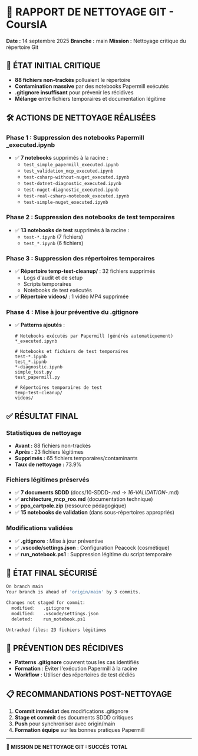 # 🧹 RAPPORT DE NETTOYAGE GIT - CoursIA

**Date :** 14 septembre 2025
**Branche :** main
**Mission :** Nettoyage critique du répertoire Git

## 🚨 ÉTAT INITIAL CRITIQUE

- **88 fichiers non-trackés** polluaient le répertoire
- **Contamination massive** par des notebooks Papermill exécutés
- **.gitignore insuffisant** pour prévenir les récidives
- **Mélange** entre fichiers temporaires et documentation légitime

## 🛠️ ACTIONS DE NETTOYAGE RÉALISÉES

### Phase 1 : Suppression des notebooks Papermill _executed.ipynb
- ✅ **7 notebooks** supprimés à la racine :
  - `test_simple_papermill_executed.ipynb`
  - `test_validation_mcp_executed.ipynb`
  - `test-csharp-without-nuget_executed.ipynb`
  - `test-dotnet-diagnostic_executed.ipynb`
  - `test-nuget-diagnostic_executed.ipynb`
  - `test-real-csharp-notebook_executed.ipynb`
  - `test-simple-nuget_executed.ipynb`

### Phase 2 : Suppression des notebooks de test temporaires
- ✅ **13 notebooks de test** supprimés à la racine :
  - `test-*.ipynb` (7 fichiers)
  - `test_*.ipynb` (6 fichiers)

### Phase 3 : Suppression des répertoires temporaires
- ✅ **Répertoire temp-test-cleanup/** : 32 fichiers supprimés
  - Logs d'audit et de setup
  - Scripts temporaires
  - Notebooks de test exécutés
- ✅ **Répertoire videos/** : 1 vidéo MP4 supprimée

### Phase 4 : Mise à jour préventive du .gitignore
- ✅ **Patterns ajoutés** :
  ```gitignore
  # Notebooks exécutés par Papermill (générés automatiquement)
  *_executed.ipynb
  
  # Notebooks et fichiers de test temporaires
  test-*.ipynb
  test_*.ipynb
  *-diagnostic.ipynb
  simple_test.py
  test_papermill.py
  
  # Répertoires temporaires de test
  temp-test-cleanup/
  videos/
  ```

## ✅ RÉSULTAT FINAL

### Statistiques de nettoyage
- **Avant :** 88 fichiers non-trackés
- **Après :** 23 fichiers légitimes
- **Supprimés :** 65 fichiers temporaires/contaminants
- **Taux de nettoyage :** 73.9%

### Fichiers légitimes préservés
- ✅ **7 documents SDDD** (docs/10-SDDD-*.md → 16-VALIDATION-*.md)
- ✅ **architecture_mcp_roo.md** (documentation technique)
- ✅ **ppo_cartpole.zip** (ressource pédagogique)
- ✅ **15 notebooks de validation** (dans sous-répertoires appropriés)

### Modifications validées
- ✅ **.gitignore** : Mise à jour préventive
- ✅ **.vscode/settings.json** : Configuration Peacock (cosmétique)
- ✅ **run_notebook.ps1** : Suppression légitime du script temporaire

## 🔐 ÉTAT FINAL SÉCURISÉ

```bash
On branch main
Your branch is ahead of 'origin/main' by 3 commits.

Changes not staged for commit:
  modified:   .gitignore
  modified:   .vscode/settings.json
  deleted:    run_notebook.ps1

Untracked files: 23 fichiers légitimes
```

## 🎯 PRÉVENTION DES RÉCIDIVES

- **Patterns .gitignore** couvrent tous les cas identifiés
- **Formation** : Éviter l'exécution Papermill à la racine
- **Workflow** : Utiliser des répertoires de test dédiés

## 📋 RECOMMANDATIONS POST-NETTOYAGE

1. **Commit immédiat** des modifications .gitignore
2. **Stage et commit** des documents SDDD critiques
3. **Push** pour synchroniser avec origin/main
4. **Formation équipe** sur les bonnes pratiques Papermill

---
**🎉 MISSION DE NETTOYAGE GIT : SUCCÈS TOTAL**